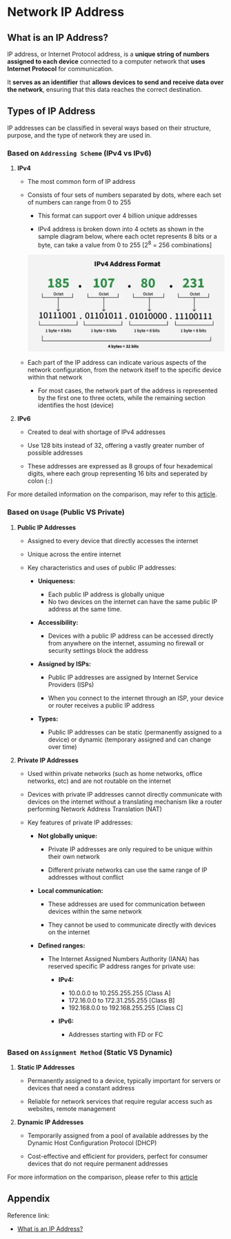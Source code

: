 # Network IP Address

## What is an IP Address?

IP address, or Internet Protocol address, is a **unique string of numbers assigned to each device** connected to a computer network that **uses Internet Protocol** for communication.

It **serves as an identifier** that **allows devices to send and receive data over the network**, ensuring that this data reaches the correct destination.

## Types of IP Address

IP addresses can be classified in several ways based on their structure, purpose, and the type of network they are used in.

### Based on `Addressing Scheme` (IPv4 vs IPv6)

1) **IPv4**

    - The most common form of IP address

    - Consists of four sets of numbers separated by dots, where each set of numbers can range from 0 to 255

        - This format can support over 4 billion unique addresses

        - IPv4 address is broken down into 4 octets as shown in the sample diagram below, where each octet represents 8 bits or a byte, can take a value from 0 to 255 [2<sup>8</sup> = 256 combinations]

        <img src="./images/IPv4_Address_Format.png" alt="IPv4 Address Format">
    
    - Each part of the IP address can indicate various aspects of the network configuration, from the network itself to the specific device within that network

        - For most cases, the network part of the address is represented by the first one to three octets, while the remaining section identifies the host (device)

2) **IPv6**

    - Created to deal with shortage of IPv4 addresses

    - Use 128 bits instead of 32, offering a vastly greater number of possible addresses

    - These addresses are expressed as 8 groups of four hexademical digits, where each group representing 16 bits and seperated by colon (`:`)

For more detailed information on the comparison, may refer to this <a href="https://www.geeksforgeeks.org/computer-networks/differences-between-ipv4-and-ipv6/">article</a>.

### Based on `Usage` (Public VS Private)

1) **Public IP Addresses**

    - Assigned to every device that directly accesses the internet

    - Unique across the entire internet

    - Key characteristics and uses of public IP addresses:

        - **Uniqueness:** 
        
            - Each public IP address is globally unique 
            - No two devices on the internet can have the same public IP address at the same time.

        - **Accessibility:**

            - Devices with a public IP address can be accessed directly from anywhere on the internet, assuming no firewall or security settings block the address

        - **Assigned by ISPs:**

            - Public IP addresses are assigned by Internet Service Providers (ISPs)

            - When you connect to the internet through an ISP, your device or router receives a public IP address

        - **Types:**

            - Public IP addresses can be static (permanently assigned to a device) or dynamic (temporary assigned and can change over time)

2) **Private IP Addresses**

    - Used within private networks (such as home networks, office networks, etc) and are not routable on the internet

    - Devices with private IP addresses cannot directly communicate with devices on the internet without a translating mechanism like a router performing Network Address Translation (NAT)

    - Key features of private IP addresses:

        - **Not globally unique:**

            - Private IP addresses are only required to be unique within their own network

            - Different private networks can use the same range of IP addresses without conflict

        - **Local communication:**

            - These addresses are used for communication between devices within the same network

            - They cannot be used to communicate directly with devices on the internet

        - **Defined ranges:**

            - The Internet Assigned Numbers Authority (IANA) has reserved specific IP address ranges for private use:

                - **IPv4:**

                    - 10.0.0.0 to 10.255.255.255 [Class A]
                    - 172.16.0.0 to 172.31.255.255 [Class B]
                    - 192.168.0.0 to 192.168.255.255 [Class C]

                - **IPv6:**

                    - Addresses starting with FD or FC

### Based on `Assignment Method` (Static VS Dynamic)

1) **Static IP Addresses**

    - Permanently assigned to a device, typically important for servers or devices that need a constant address

    - Reliable for network services that require regular access such as websites, remote management

2) **Dynamic IP Addresses**

    - Temporarily assigned from a pool of available addresses by the Dynamic Host Configuration Protocol (DHCP)

    - Cost-effective and efficient for providers, perfect for consumer devices that do not require permanent addresses

For more information on the comparison, please refer to this <a href="https://www.geeksforgeeks.org/computer-networks/difference-between-static-and-dynamic-ip-address/">article</a>

## Appendix

Reference link:

- <a href="https://www.geeksforgeeks.org/computer-science-fundamentals/what-is-an-ip-address/">What is an IP Address?</a>